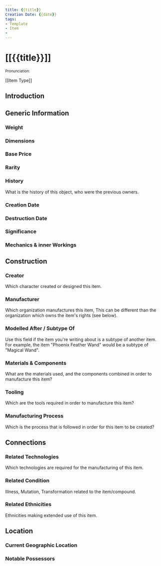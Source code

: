 ```yaml
---
title: {{title}}
Creation Date: {{date}}
tags:
- Template
- Item
- 
---
```


# [[{{title}}]]
<small>Pronunciation:</small>

[[Item Type]]

## Introduction

## Generic Information
### Weight
### Dimensions
### Base Price
### Rarity
### History
What is the history of this object, who were the previous owners.
### Creation Date
### Destruction Date
### Significance
### Mechanics & inner Workings
## Construction
### Creator
Which character created or designed this item.
### Manufacturer
Which organization manufactures this item, This can be different than the organization which owns the item's rights (see below).
### Modelled After / Subtype Of
Use this field if the item you're writing about is a subtype of another item. For example, the item "Phoenix Feather Wand" would be a subtype of "Magical Wand".
### Materials & Components
What are the materials used, and the components combined in order to manufacture this item?
### Tooling
Which are the tools required in order to manufacture this item?
### Manufacturing Process
Which is the process that is followed in order for this item to be created?

## Connections
### Related Technologies
Which technologies are required for the manufacturing of this item.
### Related Condition
Illness, Mutation, Transformation related to the item/compound.
### Related Ethnicities
Ethnicities making extended use of this item.
## Location
### Current Geographic Location
### Notable Possessors